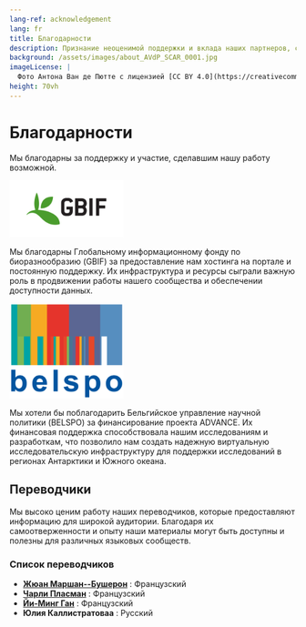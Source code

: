 ```yaml
---
lang-ref: acknowledgement
lang: fr
title: Благодарности
description: Признание неоценимой поддержки и вклада наших партнеров, сотрудников, волонтеров и спонсоров.
background: /assets/images/about_AVdP_SCAR_0001.jpg
imageLicense: |
  Фото Антона Ван де Пютте с лицензией [CC BY 4.0](https://creativecommons.org/licenses/by/4.0/)
height: 70vh
---
```


# Благодарности

Мы благодарны за поддержку и участие, сделавшим нашу работу возможной.

<img src="/assets/images/logo/gbif-standard-logo-green.png" alt="GBIF logo" width="200">

Мы благодарны Глобальному информационному фонду по биоразнообразию (GBIF) за предоставление нам хостинга на портале и постоянную поддержку. Их инфраструктура и ресурсы сыграли важную роль в продвижении работы нашего сообщества и обеспечении доступности данных.

<img src="/assets/images/logo/belspo.jpg" alt="BELSPO logo" width="200">

Мы хотели бы поблагодарить Бельгийское управление научной политики (BELSPO) за финансирование проекта ADVANCE. Их финансовая поддержка способствовала нашим исследованиям и разработкам, что позволило нам создать надежную виртуальную исследовательскую инфраструктуру для поддержки исследований в регионах Антарктики и Южного океана.

## Переводчики

Мы высоко ценим работу наших переводчиков, которые предоставляют информацию для широкой аудитории. Благодаря их самоотверженности и опыту наши материалы могут быть доступны и полезны для различных языковых сообществ.

### Список переводчиков

- **[Жюан Маршан--Бушерон](https://orcid.org/0009-0004-3688-874X)** : Французский
- **[Чарли Пласман](https://orcid.org/0009-0007-7519-7417)** : Французский
- **[Йи-Минг Ган](https://orcid.org/0000-0001-7087-2646)** : Французский
- **Юлия Каллистратоваa** : Русский
